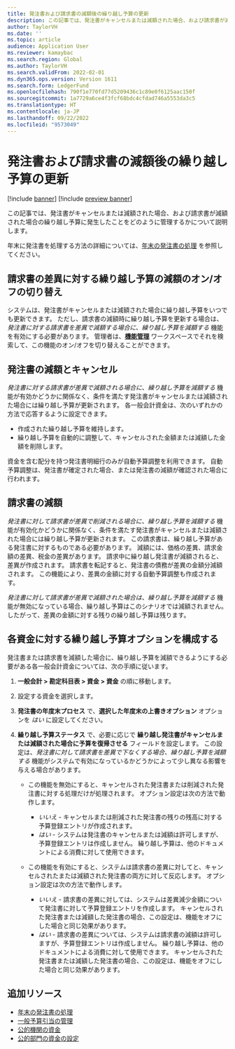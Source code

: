 ```yaml
---
title: 発注書および請求書の減額後の繰り越し予算の更新
description: この記事では、発注書がキャンセルまたは減額された場合、および請求書が減額された場合の繰り越し予算に発生したことをどのように管理するかについて説明します。
author: TaylorVH
ms.date: ''
ms.topic: article
audience: Application User
ms.reviewer: kamaybac
ms.search.region: Global
ms.author: TaylorVH
ms.search.validFrom: 2022-02-01
ms.dyn365.ops.version: Version 1611
ms.search.form: LedgerFund
ms.openlocfilehash: 790f1e770fd77d5209436c1c89e0f6125aac150f
ms.sourcegitcommit: 1a7729a6ce4f3fcf68bdc4cfdad746a5553da3c5
ms.translationtype: HT
ms.contentlocale: ja-JP
ms.lasthandoff: 09/22/2022
ms.locfileid: "9573049"
---
```

# <a name="update-the-carry-forward-budget-after-reductions-in-purchase-orders-and-invoices"></a>発注書および請求書の減額後の繰り越し予算の更新

[!include [banner](../includes/banner.md)]
[!include [preview banner](../includes/preview-banner.md)]

この記事では、発注書がキャンセルまたは減額された場合、および請求書が減額された場合の繰り越し予算に発生したことをどのように管理するかについて説明します。

年末に発注書を処理する方法の詳細については、[年末の発注書の処理](/dynamicsax-2012/appuser-itpro/process-purchase-orders-at-year-end) を参照してください。

## <a name="turn-carry-forward-budget-reductions-for-invoice-variances-on-or-off"></a>請求書の差異に対する繰り越し予算の減額のオン/オフの切り替え

システムは、発注書がキャンセルまたは減額された場合に繰り越し予算をいつでも更新できます。 ただし、請求書の減額時に繰り越し予算を更新する場合は、*発注書に対する請求書を差異で減額する場合に、繰り越し予算を減額する* 機能を有効にする必要があります。 管理者は、**[機能管理](../../fin-ops-core/fin-ops/get-started/feature-management/feature-management-overview.md)** ワークスペースでそれを検索して、この機能のオン/オフを切り替えることができます。

## <a name="purchase-order-reductions-and-cancellations"></a>発注書の減額とキャンセル

*発注書に対する請求書が差異で減額される場合に、繰り越し予算を減額する* 機能が有効かどうかに関係なく、条件を満たす発注書がキャンセルまたは減額された場合には繰り越し予算が更新されます。 各一般会計資金は、次のいずれかの方法で応答するように設定できます。

- 作成された繰り越し予算を維持します。
- 繰り越し予算を自動的に調整して、キャンセルされた金額または減額した金額を削除します。

資金を含む配分を持つ発注書明細行のみが自動予算調整を利用できます。 自動予算調整は、発注書が確定された場合、または発注書の減額が確認された場合に行われます。

## <a name="invoice-reductions"></a>請求書の減額

*発注書に対して請求書が差異で削減される場合に、繰り越し予算を減額する* 機能が有効化かどうかに関係なく、条件を満たす発注書がキャンセルまたは減額された場合には繰り越し予算が更新されます。 この請求書は、繰り越し予算がある発注書に対するものである必要があります。 減額には、価格の差異、請求金額の差異、税金の差異があります。 請求中に繰り越し発注書が減額されると、差異が作成されます。 請求書を転記すると、発注書の債務が差異の金額分減額されます。 この機能により、差異の金額に対する自動予算調整も作成されます。

*発注書に対して請求書が差異で減額された場合は、繰り越し予算を減額する* 機能が無効になっている場合、繰り越し予算はこのシナリオでは減額されません。 したがって、差異の金額に対する残りの繰り越し予算は残ります。

## <a name="configure-the-carry-forward-budget-options-for-each-fund"></a>各資金に対する繰り越し予算オプションを構成する

発注書または請求書を減額した場合に、繰り越し予算を減額できるようにする必要がある各一般会計資金については、次の手順に従います。

1. **一般会計 \> 勘定科目表 \> 資金 \> 資金** の順に移動します。
1. 設定する資金を選択します。
1. **発注書の年度末プロセス** で、**選択した年度末の上書きオプション** オプションを *はい* に設定してください。
1. **繰り越し予算ステータス** で、必要に応じで **繰り越し発注書がキャンセルまたは減額された場合に予算を復帰させる** フィールドを設定します。 この設定は、*発注書に対して請求書を差異で下なくする場合、繰り越し予算を減額する* 機能がシステムで有効になっているかどうかによって少し異なる影響を与える場合があります。

    - この機能を無効にすると、キャンセルされた発注書または削減された発注書に対する処理だけが処理されます。 オプション設定は次の方法で動作します。

        - *いいえ* - キャンセルまたは削減された発注書の残りの残高に対する予算登録エントリが作成されます。
        - *はい* - システムは発注書のキャンセルまたは減額は許可しますが、予算登録エントリは作成しません。 繰り越し予算は、他のドキュメントによる消費に対して使用できます。

    - この機能を有効にすると、システムは請求書の差異に対してと、キャンセルされたまたは減額された発注書の両方に対して反応します。 オプション設定は次の方法で動作します。

        - *いいえ* - 請求書の差異に対しては、システムは差異減少金額について発注書に対して予算登録エントリを作成します。 キャンセルされた発注書または減額した発注書の場合、この設定は、機能をオフにした場合と同じ効果があります。
        - *はい* - 請求書の差異については、システムは請求書の減額は許可しますが、予算登録エントリは作成しません。 繰り越し予算は、他のドキュメントによる消費に対して使用できます。 キャンセルされた発注書または減額した発注書の場合、この設定は、機能をオフにした場合と同じ効果があります。

## <a name="additional-resources"></a>追加リソース

- [年末の発注書の処理](/dynamicsax-2012/appuser-itpro/process-purchase-orders-at-year-end)
- [一般予算引当の管理](general-budget-reservation-tasks.md)
- [公的機関の資金](funds-public-sector.md)
- [公的部門の資金の設定](tasks/set-up-fund-public-sector.md)

